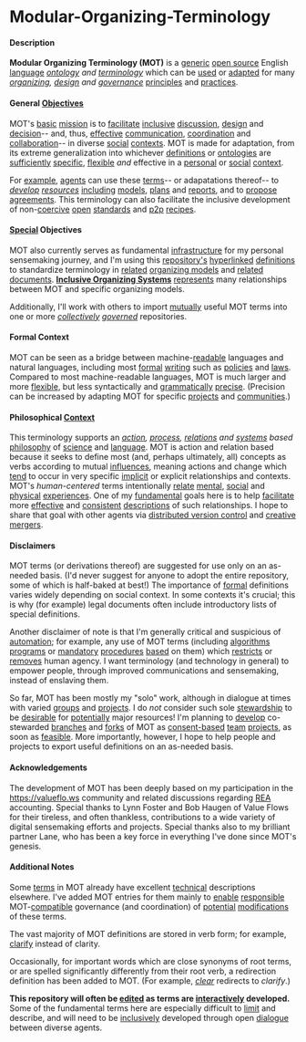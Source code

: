 # Modular-Organizing-Terminology

#### Description

**Modular Organizing Terminology (MOT)** is a [generic](https://github.com/gcassel/Modular-Organization-Terminology/blob/master/terms/generic.md) [open source](https://www.gnu.org/licenses/gpl-3.0.en.html) English [language](https://github.com/gcassel/Modular-Organizing-Terminology/blob/master/terms/language.md) *[ontology](https://github.com/gcassel/Modular-Organization-Terminology/blob/master/terms/ontology.md) and [terminology](https://github.com/gcassel/Modular-Organization-Terminology/blob/master/terms/terminology.md)* which can be [used](https://github.com/gcassel/Modular-Organization-Terminology/blob/master/terms/use.md) or [adapted](https://github.com/gcassel/Modular-Organization-Terminology/blob/master/terms/adapt.md) for many *[organizing](https://github.com/gcassel/Modular-Organization-Terminology/blob/master/terms/organize.md), [design](https://github.com/gcassel/Modular-Organization-Terminology/blob/master/terms/design.md) and [governance](https://github.com/gcassel/Modular-Organization-Terminology/blob/master/terms/govern.md)* [principles](https://github.com/gcassel/Modular-Organization-Terminology/blob/master/terms/principle.md) and [practices](https://github.com/gcassel/Modular-Organization-Terminology/blob/master/terms/practice.md).

#### General [Objectives](https://github.com/gcassel/Modular-Organization-Terminology/blob/master/terms/goal.md)

MOT's [basic](https://github.com/gcassel/Modular-Organization-Terminology/blob/master/terms/base.md) [mission](https://github.com/gcassel/Modular-Organization-Terminology/blob/master/terms/mission.md) is to [facilitate](https://github.com/gcassel/Modular-Organization-Terminology/blob/master/terms/facilitate.md) [inclusive](https://github.com/gcassel/Modular-Organization-Terminology/blob/master/terms/include.md) [discussion](https://github.com/gcassel/Modular-Organization-Terminology/blob/master/terms/discuss.md), [design](https://github.com/gcassel/Modular-Organization-Terminology/blob/master/terms/design.md) and [decision](https://github.com/gcassel/Modular-Organization-Terminology/blob/master/terms/decide.md)-- and, thus, [effective](https://github.com/gcassel/Modular-Organization-Terminology/blob/master/terms/effective.md) [communication](https://github.com/gcassel/Modular-Organization-Terminology/blob/master/terms/communicate.md), [coordination](https://github.com/gcassel/Modular-Organization-Terminology/blob/master/terms/coordinate.md) and [collaboration](https://github.com/gcassel/Modular-Organization-Terminology/blob/master/terms/collaborate.md)-- in diverse [social](https://github.com/gcassel/Modular-Organization-Terminology/blob/master/terms/social.md) [contexts](https://github.com/gcassel/Modular-Organization-Terminology/blob/master/terms/context.md).  MOT is made for adaptation, from its extreme generalization into whichever [definitions](https://github.com/gcassel/Modular-Organization-Terminology/blob/master/terms/define.md) or [ontologies](https://github.com/gcassel/Modular-Organization-Terminology/blob/master/terms/ontology.md) are [sufficiently](https://github.com/gcassel/Modular-Organization-Terminology/blob/master/terms/suffice.md) [specific](https://github.com/gcassel/Modular-Organization-Terminology/blob/master/terms/specific.md), [flexible](https://github.com/gcassel/Modular-Organization-Terminology/blob/master/terms/flexible.md) *and* effective in a [personal](https://github.com/gcassel/Modular-Organization-Terminology/blob/master/terms/personal.md) or [social](https://github.com/gcassel/Modular-Organization-Terminology/blob/master/terms/social.md) [context](https://github.com/gcassel/Modular-Organization-Terminology/blob/master/terms/context.md).

For [example](https://github.com/gcassel/Modular-Organization-Terminology/blob/master/terms/example.md), [agents](https://github.com/gcassel/Modular-Organization-Terminology/blob/master/terms/agent.md) can use these [terms](https://github.com/gcassel/Modular-Organization-Terminology/blob/master/terms/term.md)-- or adapatations thereof-- to *[develop](https://github.com/gcassel/Modular-Organization-Terminology/blob/master/terms/develop.md) [resources](https://github.com/gcassel/Modular-Organization-Terminology/blob/master/terms/resource.md)* [including](https://github.com/gcassel/Modular-Organization-Terminology/blob/master/terms/include.md) [models](https://github.com/gcassel/Modular-Organization-Terminology/blob/master/terms/model.md), [plans](https://github.com/gcassel/Modular-Organization-Terminology/blob/master/terms/plan.md) and [reports](https://github.com/gcassel/Modular-Organization-Terminology/blob/master/terms/report.md), and to [propose](https://github.com/gcassel/Modular-Organization-Terminology/blob/master/terms/propose.md) [agreements](https://github.com/gcassel/Modular-Organization-Terminology/blob/master/terms/agree.md).  This terminology can also facilitate the inclusive development of non-[coercive](https://github.com/gcassel/Modular-Organization-Terminology/blob/master/terms/coerce.md) [open](https://github.com/gcassel/Modular-Organization-Terminology/blob/master/terms/open-license.md) [standards](https://github.com/gcassel/Modular-Organization-Terminology/blob/master/terms/standard.md) and [p2p](https://github.com/gcassel/Modular-Organization-Terminology/blob/master/terms/p2p.md) [recipes](https://github.com/gcassel/Modular-Organization-Terminology/blob/master/terms/recipe.md).  

#### [Special](https://github.com/gcassel/Modular-Organization-Terminology/blob/master/terms/specific.md) Objectives

MOT also currently serves as fundamental [infrastructure](https://github.com/gcassel/Modular-Organization-Terminology/blob/master/terms/infrastructure.md) for my personal sensemaking journey, and I'm using this [repository's](https://github.com/gcassel/Modular-Organization-Terminology/blob/master/terms/repository.md) [hyperlinked](https://github.com/gcassel/Modular-Organization-Terminology/blob/master/terms/hyperlink.md) [definitions](https://github.com/gcassel/Modular-Organization-Terminology/blob/master/terms/define.md) to standardize terminology in [related](https://github.com/gcassel/Modular-Organization-Terminology/blob/master/terms/relate.md) [organizing models](https://github.com/gcassel/Models) and [related](https://github.com/gcassel/Modular-Organization-Terminology/blob/master/terms/relate.md) [documents](https://github.com/gcassel/Modular-Organization-Terminology/blob/master/terms/document.md).  **[Inclusive Organizing Systems](https://docs.google.com/drawings/d/1-WFMRYdueSBba1atcohX0G585zj-gBNlBvZQBqnEmEs/edit?usp=sharing)** [represents](https://github.com/gcassel/Modular-Organization-Terminology/blob/master/terms/represent.md) many relationships between MOT and specific organizing models.

Additionally, I'll work with others to import [mutually](https://github.com/gcassel/Modular-Organization-Terminology/blob/master/terms/mutual.md) useful MOT terms into one or more *[collectively](https://github.com/gcassel/Modular-Organization-Terminology/blob/master/terms/collective.md) [governed](https://github.com/gcassel/Modular-Organization-Terminology/blob/master/terms/govern.md)* repositories.

#### Formal Context

MOT can be seen as a bridge between machine-[readable](https://github.com/gcassel/Modular-Organization-Terminology/blob/master/terms/read.md) languages and natural languages, including most [formal](https://github.com/gcassel/Modular-Organization-Terminology/blob/master/terms/form.md) [writing](https://github.com/gcassel/Modular-Organization-Terminology/blob/master/terms/write.md) such as [policies](https://github.com/gcassel/Modular-Organization-Terminology/blob/master/terms/policy.md) and [laws](https://github.com/gcassel/Modular-Organization-Terminology/blob/master/terms/law.md).  Compared to most machine-readable languages, MOT is much larger and more [flexible](https://github.com/gcassel/Modular-Organization-Terminology/blob/master/terms/flexible.md), but less syntactically and [grammatically](https://github.com/gcassel/Modular-Organization-Terminology/blob/master/terms/grammar.md) [precise](https://github.com/gcassel/Modular-Organization-Terminology/blob/master/terms/precise.md).  (Precision can be increased by adapting MOT for specific [projects](https://github.com/gcassel/Modular-Organization-Terminology/blob/master/terms/project.md) and [communities](https://github.com/gcassel/Modular-Organization-Terminology/blob/master/terms/community.md).)

#### Philosophical [Context](https://github.com/gcassel/Modular-Organization-Terminology/blob/master/terms/context.md)

This terminology supports an *[action](https://github.com/gcassel/Modular-Organization-Terminology/blob/master/terms/act.md), [process](https://github.com/gcassel/Modular-Organization-Terminology/blob/master/terms/process.md), [relations](https://github.com/gcassel/Modular-Organization-Terminology/blob/master/terms/relate.md) and [systems](https://github.com/gcassel/Modular-Organization-Terminology/blob/master/terms/system.md) based* [philosophy](https://github.com/gcassel/Modular-Organizing-Terminology/blob/master/terms/philosophize.md) of [science](https://github.com/gcassel/Modular-Organizing-Terminology/blob/master/terms/science.md) and [language](https://github.com/gcassel/Modular-Organization-Terminology/blob/master/terms/language.md).  MOT is action and relation based because it seeks to define most (and, perhaps ultimately, all) concepts as verbs according to mutual [influences](https://github.com/gcassel/Modular-Organization-Terminology/blob/master/terms/influence.md), meaning actions and change which [tend](https://github.com/gcassel/Modular-Organization-Terminology/blob/master/terms/tend.md) to occur in very specific [implicit](https://github.com/gcassel/Modular-Organization-Terminology/blob/master/terms/imply.md) or explicit relationships and contexts.  MOT's *human-centered* terms intentionally [relate](https://github.com/gcassel/Modular-Organization-Terminology/blob/master/terms/relate.md) [mental](https://github.com/gcassel/Modular-Organization-Terminology/blob/master/terms/mental.md), [social](https://github.com/gcassel/Modular-Organization-Terminology/blob/master/terms/social.md) and [physical](https://github.com/gcassel/Modular-Organization-Terminology/blob/master/terms/physical.md) [experiences](https://github.com/gcassel/Modular-Organization-Terminology/blob/master/terms/experience.md).  One of my [fundamental](https://github.com/gcassel/Modular-Organization-Terminology/blob/master/terms/base.md) goals here is to help [facilitate](https://github.com/gcassel/Modular-Organization-Terminology/blob/master/terms/facilitation.md) more [effective](https://github.com/gcassel/Modular-Organization-Terminology/blob/master/terms/effective.md) and [consistent](https://github.com/gcassel/Modular-Organization-Terminology/blob/master/terms/consistent.md) [descriptions](https://github.com/gcassel/Modular-Organization-Terminology/blob/master/terms/describe.md) of such relationships.  I hope to share that goal with other agents via [distributed version control](https://github.com/gcassel/Modular-Organization-Terminology/blob/master/terms/distributed-version-control.md) and 
[creative](https://github.com/gcassel/Modular-Organization-Terminology/blob/master/terms/creation.md) [mergers](https://github.com/gcassel/Modular-Organization-Terminology/blob/master/terms/merge.md).

#### Disclaimers

MOT terms (or derivations thereof) are suggested for use only on an as-needed basis.  (I'd never suggest for anyone to adopt the entire repository, some of which is half-baked at best!)  The importance of [formal](https://github.com/gcassel/Modular-Organization-Terminology/blob/master/terms/form.md) definitions varies widely depending on social context.  In some contexts it's crucial; this is why (for example) legal documents often include introductory lists of special definitions.  

Another disclaimer of note is that I'm generally critical and suspicious of [automation](https://github.com/gcassel/Modular-Organization-Terminology/blob/master/terms/automate.md); for example, any use of MOT terms (including [algorithms](https://github.com/gcassel/Modular-Organization-Terminology/blob/master/terms/algorithm.md) [programs](https://github.com/gcassel/Modular-Organization-Terminology/blob/master/terms/program.md) or [mandatory](https://github.com/gcassel/Modular-Organization-Terminology/blob/master/terms/mandate.md) [procedures](https://github.com/gcassel/Modular-Organization-Terminology/blob/master/terms/procedure.md) [based](https://github.com/gcassel/Modular-Organization-Terminology/blob/master/terms/base.md) on them) which [restricts](https://github.com/gcassel/Modular-Organization-Terminology/blob/master/terms/restrict.md) or [removes](https://github.com/gcassel/Modular-Organization-Terminology/blob/master/terms/remove.md) human agency.  I want terminology (and technology in general) to empower people, through improved communications and sensemaking, instead of enslaving them.

So far, MOT has been mostly my "solo" work, although in dialogue at times with varied [groups](https://github.com/gcassel/Modular-Organization-Terminology/blob/master/terms/group.md) and [projects](https://github.com/gcassel/Modular-Organization-Terminology/blob/master/terms/project.md).  I do *not* consider such sole [stewardship](https://github.com/gcassel/Modular-Organization-Terminology/blob/master/terms/steward.md) to be [desirable](https://github.com/gcassel/Modular-Organization-Terminology/blob/master/terms/desire.md) for [potentially](https://github.com/gcassel/Modular-Organization-Terminology/blob/master/terms/potential.md) major resources!  I'm planning to [develop](https://github.com/gcassel/Modular-Organization-Terminology/blob/master/terms/develop.md) co-stewarded [branches](https://github.com/gcassel/Modular-Organization-Terminology/blob/master/terms/branch.md) and [forks](https://github.com/gcassel/Modular-Organization-Terminology/blob/master/terms/fork.md) of MOT as [consent-based](https://github.com/gcassel/Modular-Organization-Terminology/blob/master/terms/consent-based.md) [team](https://github.com/gcassel/Modular-Organization-Terminology/blob/master/terms/team.md) [projects](https://github.com/gcassel/Modular-Organization-Terminology/blob/master/terms/project.md), as soon as [feasible](https://github.com/gcassel/Modular-Organization-Terminology/blob/master/terms/feasible.md).  More importantly, however, I hope to help people and projects to export useful definitions on an as-needed basis.

#### Acknowledgements

The development of MOT has been deeply based on my participation in the https://valueflo.ws community and related discussions regarding [REA](https://en.wikipedia.org/wiki/Resources,_Events,_Agents) accounting.  Special thanks to Lynn Foster and Bob Haugen of Value Flows for their tireless, and often thankless, contributions to a wide variety of digital sensemaking efforts and projects.  Special thanks also to my brilliant partner Lane, who has been a key force in everything I've done since MOT's genesis.

#### Additional Notes

Some [terms](https://github.com/gcassel/Modular-Organization-Terminology/blob/master/terms/term.md) in MOT already have excellent [technical](https://github.com/gcassel/Modular-Organization-Terminology/blob/master/terms/technical.md) descriptions elsewhere.  I've added MOT entries for them mainly to [enable](https://github.com/gcassel/Modular-Organization-Terminology/blob/master/terms/enable.md) [responsible](https://github.com/gcassel/Modular-Organization-Terminology/blob/master/terms/responsibility.md) MOT-[compatible](https://github.com/gcassel/Modular-Organization-Terminology/blob/master/terms/compatible.md) governance (and coordination) of [potential](https://github.com/gcassel/Modular-Organization-Terminology/blob/master/terms/potential.md) [modifications](https://github.com/gcassel/Modular-Organization-Terminology/blob/master/terms/modify.md) of these terms.

The vast majority of MOT definitions are stored in verb form; for example, [clarify](https://github.com/gcassel/Modular-Organization-Terminology/blob/master/terms/clarify.md) instead of clarity.  

Occasionally, for important words which are close synonyms of root terms, or are spelled significantly differently from their root verb, a redirection definition has been added to MOT.  (For example, *[clear](https://github.com/gcassel/Modular-Organization-Terminology/blob/master/terms/clear.md)* redirects to *clarify*.)

**This repository will often be [edited](https://github.com/gcassel/Modular-Organization-Terminology/blob/master/terms/edit.md) as terms are [interactively](https://github.com/gcassel/Modular-Organization-Terminology/blob/master/terms/interaction.md) developed.**  Some of the fundamental terms here are especially difficult to [limit](https://github.com/gcassel/Modular-Organization-Terminology/blob/master/terms/limit.md) and describe, and will need to be [inclusively](https://github.com/gcassel/Modular-Organization-Terminology/blob/master/terms/include.md) developed through open [dialogue](https://github.com/gcassel/Modular-Organization-Terminology/blob/master/terms/dialogue.md) between diverse agents.
